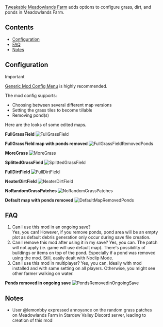 [Tweakable Meadowlands Farm](https://www.nexusmods.com/stardewvalley/mods/20742) adds options to configure grass, dirt, and ponds in Meadowlands Farm.

## Contents

* [Configuration](#configuration)
* [FAQ](#faq)
* [Notes](#notes)

## Configuration
> [!IMPORTANT]
> [Generic Mod Config Menu](https://www.nexusmods.com/stardewvalley/mods/5098) is highly recommended.

The mod config supports:

- Choosing between several different map versions
- Setting the grass tiles to become tillable
- Removing pond(s)

Here are the looks of some edited maps.

**FullGrassField**
![FullGrassField](Documentation/FullGrassField.png)

**FullGrassField map with ponds removed**
![FullGrassFieldRemovedPonds](Documentation/FullGrassFieldRemovedPonds.png)

**MoreGrass**
![MoreGrass](Documentation/MoreGrass.png)

**SplittedGrassField**
![SplittedGrassField](Documentation/SplittedGrassField.png)

**FullDirtField**
![FullDirtField](Documentation/FullDirtField.png)

**NeaterDirtField**
![NeaterDirtField](Documentation/NeaterDirtField.png)

**NoRandomGrassPatches**
![NoRandomGrassPatches](Documentation/NoRandomGrassPatches.png)

**Default map with ponds removed**
![DefaultMapRemovedPonds](Documentation/DefaultMapRemovedPonds.png)

## FAQ

1. Can I use this mod in an ongoing save? <br>
Yes, you can! However, if you remove ponds, pond area will be an empty plot as default debris generation only occur during save file creation.
2. Can I remove this mod after using it in my save?
Yes, you can. The patch will not apply (ie. game will use default map). There's possibility of buildings or items on top of the pond. Especially if a pond was removed using the mod. Still, easily dealt with Noclip Mode.
3. Can I use this mod in multiplayer?
Yes, you can. Ideally with mod installed and with same setting on all players. Otherwise, you might see other farmer walking on water.

**Ponds removed in ongoing save**
![PondsRemovedInOngoingSave](Documentation/PondsRemovedInOngoingSave.png)

## Notes
- User @lemonbby expressed annoyance on the random grass patches on Meadowlands Farm in Stardew Valley Discord server, leading to creation of this mod
